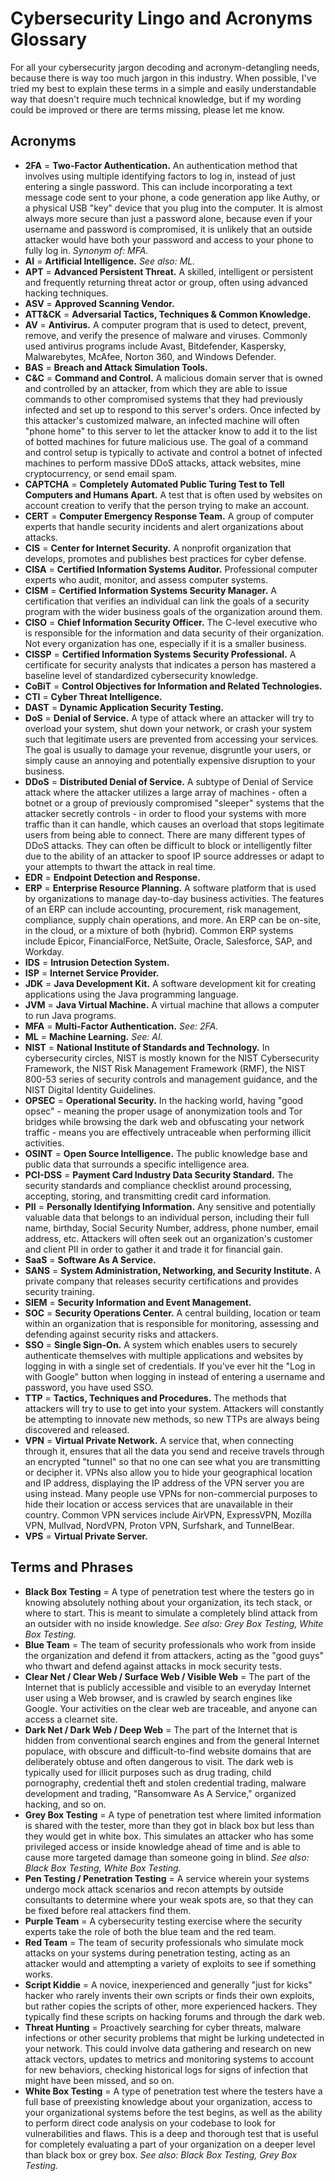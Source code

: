 # Cybersecurity Lingo and Acronyms Glossary
For all your cybersecurity jargon decoding and acronym-detangling needs, because there is way too much jargon in this industry. When possible, I've tried my best to explain these terms in a simple and easily understandable way that doesn't require much technical knowledge, but if my wording could be improved or there are terms missing, please let me know.

## Acronyms
- **2FA** = **Two-Factor Authentication.** An authentication method that involves using multiple identifying factors to log in, instead of just entering a single password. This can include incorporating a text message code sent to your phone, a code generation app like Authy, or a physical USB "key" device that you plug into the computer. It is almost always more secure than just a password alone, because even if your username and password is compromised, it is unlikely that an outside attacker would have both your password and access to your phone to fully log in. *Synonym of: MFA.*
- **AI** = **Artificial Intelligence.** *See also: ML.*
- **APT** = **Advanced Persistent Threat.** A skilled, intelligent or persistent and frequently returning threat actor or group, often using advanced hacking techniques.
- **ASV** = **Approved Scanning Vendor.**
- **ATT&CK** = **Adversarial Tactics, Techniques & Common Knowledge.**
- **AV** = **Antivirus.** A computer program that is used to detect, prevent, remove, and verify the presence of malware and viruses. Commonly used antivirus programs include Avast, Bitdefender, Kaspersky, Malwarebytes, McAfee, Norton 360, and Windows Defender.
- **BAS** = **Breach and Attack Simulation Tools.**
- **C&C** = **Command and Control.** A malicious domain server that is owned and controlled by an attacker, from which they are able to issue commands to other compromised systems that they had previously infected and set up to respond to this server's orders. Once infected by this attacker's customized malware, an infected machine will often "phone home" to this server to let the attacker know to add it to the list of botted machines for future malicious use. The goal of a command and control setup is typically to activate and control a botnet of infected machines to perform massive DDoS attacks, attack websites, mine cryptocurrency, or send email spam.
- **CAPTCHA** = **Completely Automated Public Turing Test to Tell Computers and Humans Apart.** A test that is often used by websites on account creation to verify that the person trying to make an account.
- **CERT** = **Computer Emergency Response Team.** A group of computer experts that handle security incidents and alert organizations about attacks.
- **CIS** = **Center for Internet Security.** A nonprofit organization that develops, promotes and publishes best practices for cyber defense.
- **CISA** = **Certified Information Systems Auditor.** Professional computer experts who audit, monitor, and assess computer systems.
- **CISM** = **Certified Information Systems Security Manager.** A certification that verifies an individual can link the goals of a security program with the wider business goals of the organization around them.
- **CISO** = **Chief Information Security Officer.** The C-level executive who is responsible for the information and data security of their organization. Not every organization has one, especially if it is a smaller business.
- **CISSP** = **Certified Information Systems Security Professional.** A certificate for security analysts that indicates a person has mastered a baseline level of standardized cybersecurity knowledge.
- **CoBiT** = **Control Objectives for Information and Related Technologies.**
- **CTI** = **Cyber Threat Intelligence.**
- **DAST** = **Dynamic Application Security Testing.**
- **DoS** = **Denial of Service.** A type of attack where an attacker will try to overload your system, shut down your network, or crash your system such that legitimate users are prevented from accessing your services. The goal is usually to damage your revenue, disgruntle your users, or simply cause an annoying and potentially expensive disruption to your business.
- **DDoS** = **Distributed Denial of Service.** A subtype of Denial of Service attack where the attacker utilizes a large array of machines - often a botnet or a group of previously compromised "sleeper" systems that the attacker secretly controls - in order to flood your systems with more traffic than it can handle, which causes an overload that stops legitimate users from being able to connect. There are many different types of DDoS attacks. They can often be difficult to block or intelligently filter due to the ability of an attacker to spoof IP source addresses or adapt to your attempts to thwart the attack in real time.
- **EDR** = **Endpoint Detection and Response.**
- **ERP** = **Enterprise Resource Planning.** A software platform that is used by organizations to manage day-to-day business activities. The features of an ERP can include accounting, procurement, risk management, compliance, supply chain operations, and more. An ERP can be on-site, in the cloud, or a mixture of both (hybrid). Common ERP systems include Epicor, FinancialForce, NetSuite, Oracle, Salesforce, SAP, and Workday.
- **IDS** = **Intrusion Detection System.**
- **ISP** = **Internet Service Provider.**
- **JDK** = **Java Development Kit.** A software development kit for creating applications using the Java programming language.
- **JVM** = **Java Virtual Machine.** A virtual machine that allows a computer to run Java programs.
- **MFA** = **Multi-Factor Authentication.** *See: 2FA.*
- **ML** = **Machine Learning.** *See: AI.*
- **NIST** = **National Institute of Standards and Technology.** In cybersecurity circles, NIST is mostly known for the NIST Cybersecurity Framework, the NIST Risk Management Framework (RMF), the NIST 800-53 series of security controls and management guidance, and the NIST Digital Identity Guidelines.
- **OPSEC** = **Operational Security.** In the hacking world, having "good opsec" - meaning the proper usage of anonymization tools and Tor bridges while browsing the dark web and obfuscating your network traffic - means you are effectively untraceable when performing illicit activities.
- **OSINT** = **Open Source Intelligence.** The public knowledge base and public data that surrounds a specific intelligence area.
- **PCI-DSS** = **Payment Card Industry Data Security Standard.** The security standards and compliance checklist around processing, accepting, storing, and transmitting credit card information.
- **PII** = **Personally Identifying Information.** Any sensitive and potentially valuable data that belongs to an individual person, including their full name, birthday, Social Security Number, address, phone number, email address, etc. Attackers will often seek out an organization's customer and client PII in order to gather it and trade it for financial gain.
- **SaaS** = **Software As A Service.**
- **SANS** = **System Administration, Networking, and Security Institute.** A private company that releases security certifications and provides security training.
- **SIEM** = **Security Information and Event Management.**
- **SOC** = **Security Operations Center.** A central building, location or team within an organization that is responsible for monitoring, assessing and defending against security risks and attackers.
- **SSO** = **Single Sign-On.** A system which enables users to securely authenticate themselves with multiple applications and websites by logging in with a single set of credentials. If you've ever hit the "Log in with Google" button when logging in instead of entering a username and password, you have used SSO.
- **TTP** = **Tactics, Techniques and Procedures.** The methods that attackers will try to use to get into your system. Attackers will constantly be attempting to innovate new methods, so new TTPs are always being discovered and released.
- **VPN** = **Virtual Private Network.** A service that, when connecting through it, ensures that all the data you send and receive travels through an encrypted "tunnel" so that no one can see what you are transmitting or decipher it. VPNs also allow you to hide your geographical location and IP address, displaying the IP address of the VPN server you are using instead. Many people use VPNs for non-commercial purposes to hide their location or access services that are unavailable in their country. Common VPN services include AirVPN, ExpressVPN, Mozilla VPN, Mullvad, NordVPN, Proton VPN, Surfshark, and TunnelBear.
- **VPS** = **Virtual Private Server.**

## Terms and Phrases
- **Black Box Testing** = A type of penetration test where the testers go in knowing absolutely nothing about your organization, its tech stack, or where to start. This is meant to simulate a completely blind attack from an outsider with no inside knowledge. *See also: Grey Box Testing, White Box Testing.*
- **Blue Team** = The team of security professionals who work from inside the organization and defend it from attackers, acting as the "good guys" who thwart and defend against attacks in mock security tests.
- **Clear Net / Clear Web / Surface Web / Visible Web** = The part of the Internet that is publicly accessible and visible to an everyday Internet user using a Web browser, and is crawled by search engines like Google. Your activities on the clear web are traceable, and anyone can access a clearnet site.
- **Dark Net / Dark Web / Deep Web** = The part of the Internet that is hidden from conventional search engines and from the general Internet populace, with obscure and difficult-to-find website domains that are deliberately obtuse and often dangerous to visit. The dark web is typically used for illicit purposes such as drug trading, child pornography, credential theft and stolen credential trading, malware development and trading, "Ransomware As A Service," organized hacking, and so on.
- **Grey Box Testing** = A type of penetration test where limited information is shared with the tester, more than they got in black box but less than they would get in white box. This simulates an attacker who has some privileged access or inside knowledge ahead of time and is able to cause more targeted damage than someone going in blind. *See also: Black Box Testing, White Box Testing.*
- **Pen Testing / Penetration Testing** = A service wherein your systems undergo mock attack scenarios and recon attempts by outside consultants to determine where your weak spots are, so that they can be fixed before real attackers find them.
- **Purple Team** = A cybersecurity testing exercise where the security experts take the role of both the blue team and the red team.
- **Red Team** = The team of security professionals who simulate mock attacks on your systems during penetration testing, acting as an attacker would and attempting a variety of exploits to see if something works.
- **Script Kiddie** = A novice, inexperienced and generally "just for kicks" hacker who rarely invents their own scripts or finds their own exploits, but rather copies the scripts of other, more experienced hackers. They typically find these scripts on hacking forums and through the dark web.
- **Threat Hunting** = Proactively searching for cyber threats, malware infections or other security problems that might be lurking undetected in your network. This could involve data gathering and research on new attack vectors, updates to metrics and monitoring systems to account for new behaviors, checking historical logs for signs of infection that might have been missed, and so on.
- **White Box Testing** = A type of penetration test where the testers have a full base of preexisting knowledge about your organization, access to your organizational systems before the test begins, as well as the ability to perform direct code analysis on your codebase to look for vulnerabilities and flaws. This is a deep and thorough test that is useful for completely evaluating a part of your organization on a deeper level than black box or grey box. *See also: Black Box Testing, Grey Box Testing.*

